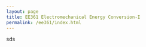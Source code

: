 ```yaml
---
layout: page
title: EE361 Electromechanical Energy Conversion-I
permalink: /ee361/index.html
---
```


sds
